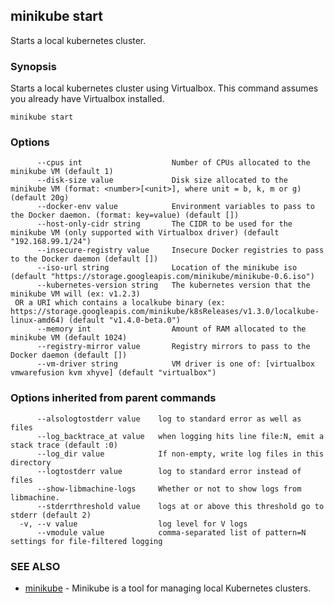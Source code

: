 ## minikube start

Starts a local kubernetes cluster.

### Synopsis


Starts a local kubernetes cluster using Virtualbox. This command
assumes you already have Virtualbox installed.

```
minikube start
```

### Options

```
      --cpus int                    Number of CPUs allocated to the minikube VM (default 1)
      --disk-size value             Disk size allocated to the minikube VM (format: <number>[<unit>], where unit = b, k, m or g) (default 20g)
      --docker-env value            Environment variables to pass to the Docker daemon. (format: key=value) (default [])
      --host-only-cidr string       The CIDR to be used for the minikube VM (only supported with Virtualbox driver) (default "192.168.99.1/24")
      --insecure-registry value     Insecure Docker registries to pass to the Docker daemon (default [])
      --iso-url string              Location of the minikube iso (default "https://storage.googleapis.com/minikube/minikube-0.6.iso")
      --kubernetes-version string   The kubernetes version that the minikube VM will (ex: v1.2.3) 
 OR a URI which contains a localkube binary (ex: https://storage.googleapis.com/minikube/k8sReleases/v1.3.0/localkube-linux-amd64) (default "v1.4.0-beta.0")
      --memory int                  Amount of RAM allocated to the minikube VM (default 1024)
      --registry-mirror value       Registry mirrors to pass to the Docker daemon (default [])
      --vm-driver string            VM driver is one of: [virtualbox vmwarefusion kvm xhyve] (default "virtualbox")
```

### Options inherited from parent commands

```
      --alsologtostderr value    log to standard error as well as files
      --log_backtrace_at value   when logging hits line file:N, emit a stack trace (default :0)
      --log_dir value            If non-empty, write log files in this directory
      --logtostderr value        log to standard error instead of files
      --show-libmachine-logs     Whether or not to show logs from libmachine.
      --stderrthreshold value    logs at or above this threshold go to stderr (default 2)
  -v, --v value                  log level for V logs
      --vmodule value            comma-separated list of pattern=N settings for file-filtered logging
```

### SEE ALSO
* [minikube](minikube.md)	 - Minikube is a tool for managing local Kubernetes clusters.

